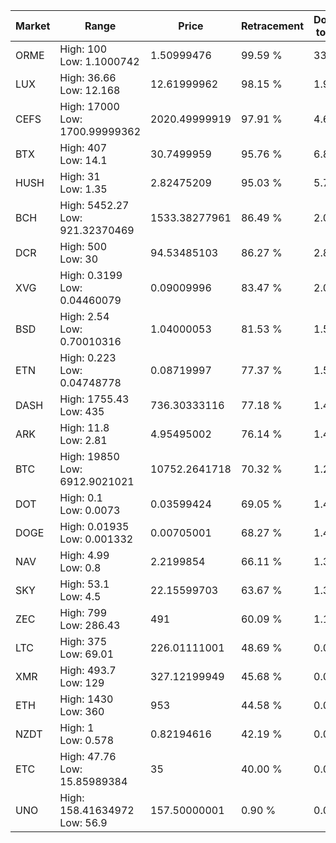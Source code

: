 | Market | Range | Price| Retracement | Doubles to 50% |
| --- | --- | --- | --- | --- |
| ORME | High: 100<br />Low: 1.1000742 | 1.50999476 | 99.59 % | 33.48 |
| LUX | High: 36.66<br />Low: 12.168 | 12.61999962 | 98.15 % | 1.93 |
| CEFS | High: 17000<br />Low: 1700.99999362 | 2020.49999919 | 97.91 % | 4.63 |
| BTX | High: 407<br />Low: 14.1 | 30.7499959 | 95.76 % | 6.85 |
| HUSH | High: 31<br />Low: 1.35 | 2.82475209 | 95.03 % | 5.73 |
| BCH | High: 5452.27<br />Low: 921.32370469 | 1533.38277961 | 86.49 % | 2.08 |
| DCR | High: 500<br />Low: 30 | 94.53485103 | 86.27 % | 2.80 |
| XVG | High: 0.3199<br />Low: 0.04460079 | 0.09009996 | 83.47 % | 2.02 |
| BSD | High: 2.54<br />Low: 0.70010316 | 1.04000053 | 81.53 % | 1.56 |
| ETN | High: 0.223<br />Low: 0.04748778 | 0.08719997 | 77.37 % | 1.55 |
| DASH | High: 1755.43<br />Low: 435 | 736.30333116 | 77.18 % | 1.49 |
| ARK | High: 11.8<br />Low: 2.81 | 4.95495002 | 76.14 % | 1.47 |
| BTC | High: 19850<br />Low: 6912.9021021 | 10752.2641718 | 70.32 % | 1.24 |
| DOT | High: 0.1<br />Low: 0.0073 | 0.03599424 | 69.05 % | 1.49 |
| DOGE | High: 0.01935<br />Low: 0.001332 | 0.00705001 | 68.27 % | 1.47 |
| NAV | High: 4.99<br />Low: 0.8 | 2.2199854 | 66.11 % | 1.30 |
| SKY | High: 53.1<br />Low: 4.5 | 22.15599703 | 63.67 % | 1.30 |
| ZEC | High: 799<br />Low: 286.43 | 491 | 60.09 % | 1.11 |
| LTC | High: 375<br />Low: 69.01 | 226.01111001 | 48.69 % | 0.00 |
| XMR | High: 493.7<br />Low: 129 | 327.12199949 | 45.68 % | 0.00 |
| ETH | High: 1430<br />Low: 360 | 953 | 44.58 % | 0.00 |
| NZDT | High: 1<br />Low: 0.578 | 0.82194616 | 42.19 % | 0.00 |
| ETC | High: 47.76<br />Low: 15.85989384 | 35 | 40.00 % | 0.00 |
| UNO | High: 158.41634972<br />Low: 56.9 | 157.50000001 | 0.90 % | 0.00 |
